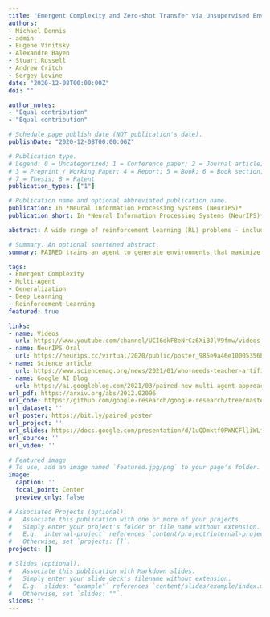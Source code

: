 ```yaml
---
title: "Emergent Complexity and Zero-shot Transfer via Unsupervised Environment Design"
authors:
- Michael Dennis
- admin
- Eugene Vinitsky
- Alexandre Bayen 
- Stuart Russell
- Andrew Critch
- Sergey Levine
date: "2020-12-08T00:00:00Z"
doi: ""

author_notes:
- "Equal contribution"
- "Equal contribution"

# Schedule page publish date (NOT publication's date).
publishDate: "2020-12-08T00:00:00Z"

# Publication type.
# Legend: 0 = Uncategorized; 1 = Conference paper; 2 = Journal article;
# 3 = Preprint / Working Paper; 4 = Report; 5 = Book; 6 = Book section;
# 7 = Thesis; 8 = Patent
publication_types: ["1"]

# Publication name and optional abbreviated publication name.
publication: In *Neural Information Processing Systems (NeurIPS)*
publication_short: In *Neural Information Processing Systems (NeurIPS)* **Oral (top 1% of submissions)**

abstract: A wide range of reinforcement learning (RL) problems - including robustness, transfer learning, unsupervised RL, and emergent complexity - require specifying a distribution of tasks or environments in which a policy will be trained. However, creating a useful distribution of environments is error prone, and takes a significant amount of developer time and effort. We propose Unsupervised Environment Design (UED) as an alternative paradigm, where developers provide environments with unknown parameters, and these parameters are used to automatically produce a distribution over valid, solvable environments. Existing approaches to automatically generating environments suffer from common failure modes; domain randomization cannot generate structure or adapt the difficulty of the environment to the agent's learning progress, and minimax adversarial training leads to worst-case environments that are often unsolvable. To generate structured, solvable environments for our protagonist agent, we introduce a second, antagonist agent that is allied with the environment-generating adversary. The adversary is motivated to generate environments which maximize regret, defined as the difference between the protagonist and antagonist agent's return. We call our technique Protagonist Antagonist Induced Regret Environment Design (PAIRED). Our experiments demonstrate that PAIRED produces a natural curriculum of increasingly complex environments, and PAIRED agents achieve higher zero-shot transfer performance when tested in highly novel environments.

# Summary. An optional shortened abstract.
summary: PAIRED trains an agent to generate environments that maximize regret between a pair of learning agents. This creates feasible yet challenging environments, which exploit weaknesses in the agents to make them more robust. PAIRED significantly improves generalization to novel tasks.

tags:
- Emergent Complexity
- Multi-Agent
- Generalization
- Deep Learning
- Reinforcement Learning
featured: true

links:
- name: Videos
  url: https://www.youtube.com/channel/UCI6dkF8eNrCz6XiBJlV9fmw/videos
- name: NeurIPS Oral
  url: https://neurips.cc/virtual/2020/public/poster_985e9a46e10005356bbaf194249f6856.html
- name: Science article
  url: https://www.sciencemag.org/news/2021/01/who-needs-teacher-artificial-intelligence-designs-lesson-plans-itself
- name: Google AI Blog
  url: https://ai.googleblog.com/2021/03/paired-new-multi-agent-approach-for.html
url_pdf: https://arxiv.org/abs/2012.02096
url_code: https://github.com/google-research/google-research/tree/master/social_rl/adversarial_env
url_dataset: ''
url_poster: https://bit.ly/paired_poster
url_project: ''
url_slides: https://docs.google.com/presentation/d/1uQDmktf0PWNCFlliWLfPx-j4BtuhWNypONuYaQzzTXo/edit?usp=sharing
url_source: ''
url_video: ''

# Featured image
# To use, add an image named `featured.jpg/png` to your page's folder. 
image:
  caption: ''
  focal_point: Center
  preview_only: false

# Associated Projects (optional).
#   Associate this publication with one or more of your projects.
#   Simply enter your project's folder or file name without extension.
#   E.g. `internal-project` references `content/project/internal-project/index.md`.
#   Otherwise, set `projects: []`.
projects: []

# Slides (optional).
#   Associate this publication with Markdown slides.
#   Simply enter your slide deck's filename without extension.
#   E.g. `slides: "example"` references `content/slides/example/index.md`.
#   Otherwise, set `slides: ""`.
slides: ""
---
```




